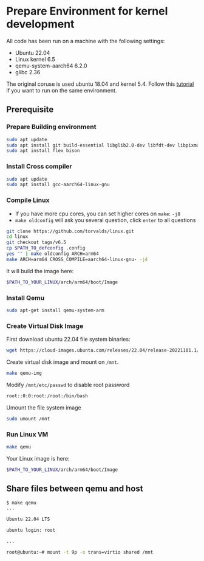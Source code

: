 # Prepare Environment for kernel development

All code has been run on a machine with the following settings:

- Ubuntu 22.04
- Linux kernel 6.5
- qemu-system-aarch64 6.2.0
- glibc 2.36

The original coruse is used ubuntu 18.04 and kernel 5.4. Follow this [tutorial](/ubuntu18.md) if you want to run on the same environment.

## Prerequisite

### Prepare Building environment

```sh
sudo apt update
sudo apt install git build-essential libglib2.0-dev libfdt-dev libpixman-1-dev zlib1g-dev ninja-build
sudo apt install flex bison
```

### Install Cross compiler

```sh
sudo apt update
sudo apt install gcc-aarch64-linux-gnu
```

### Compile Linux

- If you have more cpu cores, you can set higher cores on `make`: `-j8`
- `make oldconfig` will ask you several question, click `enter` to all questions

```sh
git clone https://github.com/torvalds/linux.git
cd linux
git checkout tags/v6.5
cp $PATH_TO_defconfig .config
yes "" | make oldconfig ARCH=arm64
make ARCH=arm64 CROSS_COMPILE=aarch64-linux-gnu- -j4
```

It will build the image here:

```sh
$PATH_TO_YOUR_LINUX/arch/arm64/boot/Image
```

### Install Qemu

```sh
sudo apt-get install qemu-system-arm
```

### Create Virtual Disk Image

First download ubuntu 22.04 file system binaries:

```sh
wget https://cloud-images.ubuntu.com/releases/22.04/release-20221101.1/ubuntu-22.04-server-cloudimg-arm64-root.tar.xz
```

Create virtual disk image and mount on `/mnt`.

```sh
make qemu-img
```

Modify `/mnt/etc/passwd` to disable root password

```sh
root::0:0:root:/root:/bin/bash
```

Umount the file system image

```sh
sudo umount /mnt
```

### Run Linux VM

```sh
make qemu
```

Your Linux image is here:

```sh
$PATH_TO_YOUR_LINUX/arch/arm64/boot/Image
```

## Share files between qemu and host

```sh
$ make qemu
...

Ubuntu 22.04 LTS

ubuntu login: root

...

root@ubuntu:~# mount -t 9p -o trans=virtio shared /mnt
```
